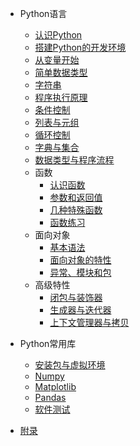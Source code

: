 
* Python语言
  * [认识Python](docs/a-base/1-认识)
  * [搭建Python的开发环境](docs/a-base/2-环境)
  * [从变量开始](docs/a-base/3-变量)
  * [简单数据类型](docs/a-base/4-类型)
  * [字符串](docs/a-base/5-字符)
  * [程序执行原理](docs/a-base/6-原理)
  * [条件控制](docs/a-base/7-条件)
  * [列表与元组](docs/a-base/8-列表)
  * [循环控制](docs/a-base/9-循环)
  * [字典与集合](docs/a-base/10-字典)
  * [数据类型与程序流程](docs/a-base/11-类型)
  * 函数
    * [认识函数](docs/b-def/1-基础)
    * [参数和返回值](docs/b-def/2-参数)
    * [几种特殊函数](docs/b-def/3-特殊)
    * [函数练习](docs/b-def/4-文件)
  * 面向对象
    * [基本语法](docs/c-class/1-基础)
    * [面向对象的特性](docs/c-class/2-特性)
    * [异常、模块和包](docs/c-class/3-异常)
  * 高级特性
    * [闭包与装饰器](docs/d-other/1-装饰)
    * [生成器与迭代器](docs/d-other/2-迭代)
    * [上下文管理器与拷贝](docs/d-other/3-拷贝)

* Python常用库
  * [安装包与虚拟环境](docs/e-usage/1-环境.md)
  * [Numpy](docs/e-usage/2-numpy.md)
  * [Matplotlib](docs/e-usage/3-matplotlib.md)
  * [Pandas](docs/e-usage/4-pandas.md)
  * [软件测试](docs/e-usage/5-unitest.md)

* [附录](docs/附录.md)
    
